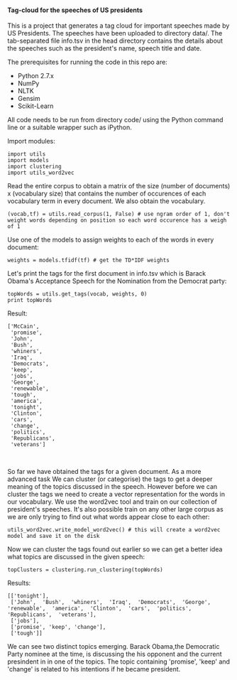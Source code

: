 #### Tag-cloud for the speeches of US presidents
This is a project that generates a tag cloud for important speeches made by US Presidents. The speeches have been uploaded to directory data/. The tab-separated file info.tsv in the head directory contains the details about the speeches such as the president's name, speech title and date.<br>

The prerequisites for running the code in this repo are:<br>
* Python 2.7.x<br>
* NumPy<br>
* NLTK<br>
* Gensim<br>
* Scikit-Learn<br>

All code needs to be run from directory code/ using the Python command line or a suitable wrapper such as iPython.<br>

Import modules:<br>
```
import utils
import models
import clustering
import utils_word2vec
```

Read the entire corpus to obtain a matrix of the size (number of documents) x (vocabulary size) that contains the number of occurences of each vocabulary term in every document. We also obtain the vocabulary.<br>
```
(vocab,tf) = utils.read_corpus(1, False) # use ngram order of 1, don't weight words depending on position so each word occurence has a weigh of 1
```

Use one of the models to assign weights to each of the words in every document:<br>
```
weights = models.tfidf(tf) # get the TD*IDF weights
```

Let's print the tags for the first document in info.tsv which is Barack Obama's Acceptance Speech for the Nomination from the Democrat party:<br>
```
topWords = utils.get_tags(vocab, weights, 0)
print topWords
```
Result:<br>
```
['McCain',
 'promise',
 'John',
 'Bush',
 'whiners',
 'Iraq',
 'Democrats',
 'keep',
 'jobs',
 'George',
 'renewable',
 'tough',
 'america',
 'tonight',
 'Clinton',
 'cars',
 'change',
 'politics',
 'Republicans',
 'veterans']
```
<br>


So far we have obtained the tags for a given document. As a more advanced task We can cluster (or categorise) the tags to get a deeper meaning of the topics discussed in the speech. However before we can cluster the tags we need to create a vector representation for the words in our vocabulary. We use the word2vec tool and train on our collection of president's speeches. It's also possible train on any other large corpus as we are only trying to find out what words appear close to each other:<br>
```
utils_word2vec.write_model_word2vec() # this will create a word2vec model and save it on the disk
```

Now we can cluster the tags found out earlier so we can get a better idea what topics are discussed in the given speech:<br>
```
topClusters = clustering.run_clustering(topWords)
```
Results:<br>
```
[['tonight'],
 ['John',  'Bush',  'whiners',  'Iraq',  'Democrats',  'George',  'renewable',  'america',  'Clinton',  'cars',  'politics',  'Republicans',  'veterans'],
 ['jobs'],
 ['promise', 'keep', 'change'],
 ['tough']]

```
We can see two distinct topics emerging. Barack Obama,the Democratic Party nominee at the time, is discussing the his opponent and the current presindent in in one of the topics. The topic containing 'promise', 'keep' and 'change' is related to his intentions if he became president.

